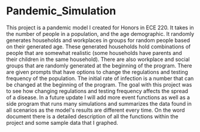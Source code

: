 # Pandemic_Simulation
This project is a pandemic model I created for Honors in ECE 220.  It takes in the number of people in a population, and the age demographic. It randomly generates households and workplaces in groups for random people based on their generated age. These generated households hold combinations of people that are somewhat realistic (some households have parents and their children in the same household). There are also workplace and social groups that are randomly generated at the beginning of the program. There are given prompts that have options to change the regulations and testing frequency of the population. The initial rate of infection is a number that can be changed at the beginning of the program. The goal with this project was to see how changing regulations and testing frequency affects the spread of a disease. In a future update I will add more event functions as well as a side program that runs many simulations and summarizes the data found in all scenarios as the model's results are different every time. On the word document there is a detailed description of all the functions within the project and some sample data that I graphed.
